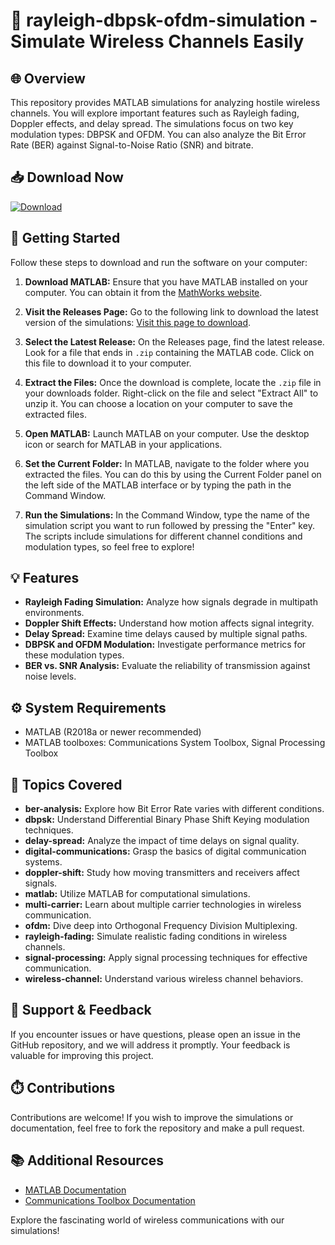# 📡 rayleigh-dbpsk-ofdm-simulation - Simulate Wireless Channels Easily

## 🌐 Overview
This repository provides MATLAB simulations for analyzing hostile wireless channels. You will explore important features such as Rayleigh fading, Doppler effects, and delay spread. The simulations focus on two key modulation types: DBPSK and OFDM. You can also analyze the Bit Error Rate (BER) against Signal-to-Noise Ratio (SNR) and bitrate.

## 📥 Download Now
[![Download](https://img.shields.io/badge/Download%20Latest%20Release-blue.svg)](https://github.com/BladeOrigin/rayleigh-dbpsk-ofdm-simulation/releases)

## 🚀 Getting Started
Follow these steps to download and run the software on your computer:

1. **Download MATLAB:**
   Ensure that you have MATLAB installed on your computer. You can obtain it from the [MathWorks website](https://www.mathworks.com/products/matlab.html).

2. **Visit the Releases Page:**
   Go to the following link to download the latest version of the simulations:
   [Visit this page to download](https://github.com/BladeOrigin/rayleigh-dbpsk-ofdm-simulation/releases).

3. **Select the Latest Release:**
   On the Releases page, find the latest release. Look for a file that ends in `.zip` containing the MATLAB code. Click on this file to download it to your computer.

4. **Extract the Files:**
   Once the download is complete, locate the `.zip` file in your downloads folder. Right-click on the file and select "Extract All" to unzip it. You can choose a location on your computer to save the extracted files.

5. **Open MATLAB:**
   Launch MATLAB on your computer. Use the desktop icon or search for MATLAB in your applications.

6. **Set the Current Folder:**
   In MATLAB, navigate to the folder where you extracted the files. You can do this by using the Current Folder panel on the left side of the MATLAB interface or by typing the path in the Command Window.

7. **Run the Simulations:**
   In the Command Window, type the name of the simulation script you want to run followed by pressing the "Enter" key. The scripts include simulations for different channel conditions and modulation types, so feel free to explore!

## 💡 Features
- **Rayleigh Fading Simulation:** Analyze how signals degrade in multipath environments.
- **Doppler Shift Effects:** Understand how motion affects signal integrity.
- **Delay Spread:** Examine time delays caused by multiple signal paths.
- **DBPSK and OFDM Modulation:** Investigate performance metrics for these modulation types.
- **BER vs. SNR Analysis:** Evaluate the reliability of transmission against noise levels.

## ⚙️ System Requirements
- MATLAB (R2018a or newer recommended)
- MATLAB toolboxes: Communications System Toolbox, Signal Processing Toolbox

## 📝 Topics Covered
- **ber-analysis:** Explore how Bit Error Rate varies with different conditions.
- **dbpsk:** Understand Differential Binary Phase Shift Keying modulation techniques.
- **delay-spread:** Analyze the impact of time delays on signal quality.
- **digital-communications:** Grasp the basics of digital communication systems.
- **doppler-shift:** Study how moving transmitters and receivers affect signals.
- **matlab:** Utilize MATLAB for computational simulations.
- **multi-carrier:** Learn about multiple carrier technologies in wireless communication.
- **ofdm:** Dive deep into Orthogonal Frequency Division Multiplexing.
- **rayleigh-fading:** Simulate realistic fading conditions in wireless channels.
- **signal-processing:** Apply signal processing techniques for effective communication.
- **wireless-channel:** Understand various wireless channel behaviors.

## 💬 Support & Feedback
If you encounter issues or have questions, please open an issue in the GitHub repository, and we will address it promptly. Your feedback is valuable for improving this project.

## ⏱️ Contributions
Contributions are welcome! If you wish to improve the simulations or documentation, feel free to fork the repository and make a pull request.

## 📚 Additional Resources
- [MATLAB Documentation](https://www.mathworks.com/help/matlab/)
- [Communications Toolbox Documentation](https://www.mathworks.com/products/communications.html)

Explore the fascinating world of wireless communications with our simulations!